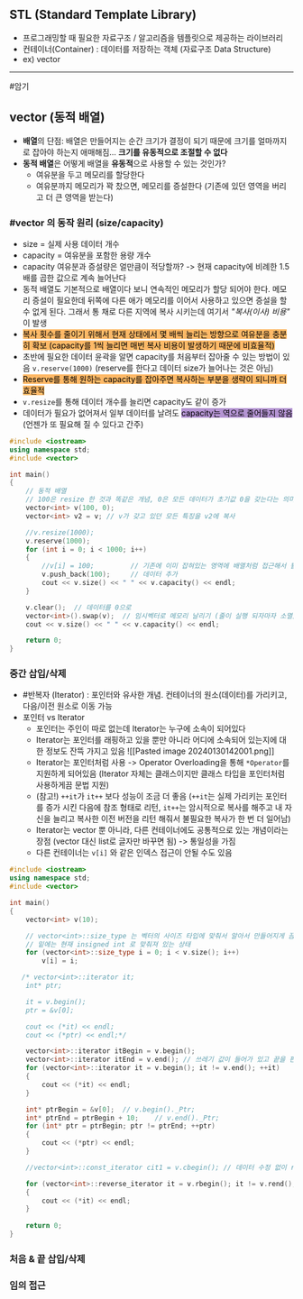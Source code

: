 ## STL (Standard Template Library)
- 프로그래밍할 때 필요한 자료구조 / 알고리즘을 템플릿으로 제공하는 라이브러리
- 컨테이너(Container) : 데이터를 저장하는 객체 (자료구조 Data Structure)
- ex) vector

***


#암기 
## vector (동적 배열)
- **배열**의 단점: 배열은 만들어지는 순간 크기가 결정이 되기 때문에 크기를 얼마까지로 잡아야 하는지 애매해짐... **크기를 유동적으로 조절할 수 없다**
- **동적 배열**은 어떻게 배열을 **유동적**으로 사용할 수 있는 것인가?
	- 여유분을 두고 메모리를 할당한다
	- 여유분까지 메모리가 꽉 찼으면, 메모리를 증설한다 (기존에 있던 영역을 버리고 더 큰 영역을 받는다)
	
### #vector 의 동작 원리 (size/capacity)
- size = 실제 사용 데이터 개수
- capacity = 여유분을 포함한 용량 개수
- capacity 여유분과 증설량은 얼만큼이 적당할까? -> 현재 capacity에 비례한 1.5배를 곱한 값으로 계속 늘어난다
- 동적 배열도 기본적으로 배열이다 보니 연속적인 메모리가 할당 되어야 한다. 메모리 증설이 필요한데 뒤쪽에 다른 애가 메모리를 이어서 사용하고 있으면 증설을 할 수 없게 된다. 그래서 통 채로 다른 지역에 복사 시키는데 여기서 _"복사(이사) 비용"_ 이 발생
- <mark style="background: #FFAB45CF;">복사 횟수를 줄이기 위해서 현재 상태에서 몇 배씩 늘리는 방향으로 여유분을 충분히 확보 (capacity를 1씩 늘리면 매번 복사 비용이 발생하기 때문에 비효율적)</mark>
- 초반에 필요한 데이터 윤곽을 알면 capacity를 처음부터 잡아줄 수 있는 방법이 있음 `v.reserve(1000)` (reserve를 한다고 데이터 size가 늘어나는 것은 아님)
- <mark style="background: #FFAB45CF;">Reserve를 통해 원하는 capacity를 잡아주면 복사하는 부분을 생략이 되니까 더 효율적</mark>
- `v.resize`를 통해 데이터 개수를 늘리면 capacity도 같이 증가
- 데이터가 필요가 없어져서 일부 데이터를 날려도 <mark style="background: #824CB496;">capacity는 역으로 줄어들지 않음</mark> (언젠가 또 필요해 질 수 있다고 간주)
```cpp
#include <iostream>
using namespace std;
#include <vector>

int main()
{
    // 동적 배열
    // 100은 resize 한 것과 똑같은 개념, 0은 모든 데이터가 초기값 0을 갖는다는 의미
    vector<int> v(100, 0); 
    vector<int> v2 = v; // v가 갖고 있던 모든 특징을 v2에 복사

    //v.resize(1000);
    v.reserve(1000);
    for (int i = 0; i < 1000; i++)
    {
        //v[i] = 100;         // 기존에 이미 잡혀있는 영역에 배열처럼 접근해서 활용
        v.push_back(100);     // 데이터 추가
        cout << v.size() << " " << v.capacity() << endl;
    }

    v.clear();  // 데이터를 0으로
    vector<int>().swap(v);  // 임시벡터로 메모리 날리기 (줄이 실행 되자마자 소멸)(꼼수)
    cout << v.size() << " " << v.capacity() << endl;

    return 0;
}
```


### 중간 삽입/삭제
- #반복자 (Iterator) : 포인터와 유사한 개념. 컨테이너의 원소(데이터)를 가리키고, 다음/이전 원소로 이동 가능
- 포인터 vs Iterator
	- 포인터는 주인이 따로 없는데 Iterator는 누구에 소속이 되어있다
	- Iterator는 포인터를 래핑하고 있을 뿐만 아니라 어디에 소속되어 있는지에 대한 정보도 잔뜩 가지고 있음 ![[Pasted image 20240130142001.png]]
	- Iterator는 포인터처럼 사용  -> Operator Overloading을 통해 `*Operator`를 지원하게 되어있음 (Iterator 자체는 클래스이지만 클래스 타입을 포인터처럼 사용하게끔 문법 지원)
	- (참고!) `++it`가 `it++` 보다 성능이 조금 더 좋음 (`++it`는 실제 가리키는 포인터를 증가 시킨 다음에 참조 형태로 리턴, `it++`는 암시적으로 복사를 해주고 내 자신을 늘리고 복사한 이전 버전을 리턴 해줘서 불필요한 복사가 한 번 더 일어남)
	- Iterator는 vector 뿐 아니라, 다른 컨테이너에도 공통적으로 있는 개념이라는 장점 (vector 대신 list로 글자만 바꾸면 됨) -> 통일성을 가짐
	- 다른 컨테이너는 `v[i]` 와 같은 인덱스 접근이 안될 수도 있음
```cpp
#include <iostream>
using namespace std;
#include <vector>

int main()
{
    vector<int> v(10); 

    // vector<int>::size_type 는 벡터의 사이즈 타입에 맞춰서 알아서 만들어지게 끔
    // 밑에는 현재 insigned int 로 맞춰져 있는 상태
    for (vector<int>::size_type i = 0; i < v.size(); i++)
        v[i] = i;

   /* vector<int>::iterator it;
    int* ptr;

    it = v.begin();
    ptr = &v[0];

    cout << (*it) << endl;
    cout << (*ptr) << endl;*/

    vector<int>::iterator itBegin = v.begin();
    vector<int>::iterator itEnd = v.end(); // 쓰레기 값이 들어가 있고 끝을 판별할 때 사용
    for (vector<int>::iterator it = v.begin(); it != v.end(); ++it)
    {
        cout << (*it) << endl;
    }

    int* ptrBegin = &v[0];  // v.begin()._Ptr;
    int* ptrEnd = ptrBegin + 10;    // v.end()._Ptr;
    for (int* ptr = ptrBegin; ptr != ptrEnd; ++ptr)
    {
        cout << (*ptr) << endl;
    }

    //vector<int>::const_iterator cit1 = v.cbegin(); // 데이터 수정 없이 read만 할 경우(const int*)

    for (vector<int>::reverse_iterator it = v.rbegin(); it != v.rend(); ++it)
    {
        cout << (*it) << endl;
    }
   
    return 0;
}
```

### 처음 & 끝 삽입/삭제



### 임의 접근